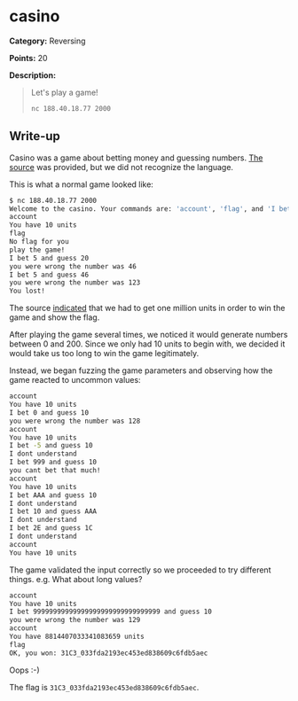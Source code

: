 # casino

**Category:** Reversing

**Points:** 20

**Description:**

> Let's play a game!
>
> ```bash
> nc 188.40.18.77 2000
> ```

## Write-up


Casino was a game about betting money and guessing numbers. [The source](casino.ey) was provided, but we did not recognize the language.

This is what a normal game looked like:


```bash
$ nc 188.40.18.77 2000
Welcome to the casino. Your commands are: 'account', 'flag', and 'I bet <1234> and guess <1234>'
account
You have 10 units
flag
No flag for you
play the game!
I bet 5 and guess 20
you were wrong the number was 46
I bet 5 and guess 46
you were wrong the number was 123
You lost!
```

The source [indicated](casino.ey#L28) that we had to get one million units in order to win the game and show the flag.

After playing the game several times, we noticed it would generate numbers between 0 and 200. Since we only had 10 units to begin with, we decided it would take us too long to win the game legitimately.

Instead, we began fuzzing the game parameters and observing how the game reacted to uncommon values:

```bash
account
You have 10 units
I bet 0 and guess 10  
you were wrong the number was 128
account
You have 10 units
I bet -5 and guess 10
I dont understand
I bet 999 and guess 10
you cant bet that much!
account
You have 10 units
I bet AAA and guess 10
I dont understand
I bet 10 and guess AAA
I dont understand
I bet 2E and guess 1C
I dont understand
account
You have 10 units
```

The game validated the input correctly so we proceeded to try different things. e.g. What about long values?

```bash
account
You have 10 units
I bet 99999999999999999999999999999999 and guess 10
you were wrong the number was 129
account
You have 8814407033341083659 units
flag
OK, you won: 31C3_033fda2193ec453ed838609c6fdb5aec
```

Oops :-)

The flag is `31C3_033fda2193ec453ed838609c6fdb5aec`.